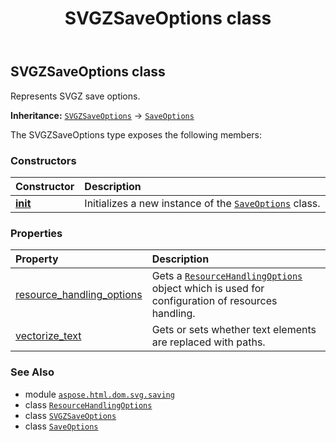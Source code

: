﻿---
title: SVGZSaveOptions class
second_title: Aspose.HTML for Python via .NET API References
description: 
type: docs
weight: 20
url: /python-net/aspose.html.dom.svg.saving/svgzsaveoptions/
is_root: false
---

## SVGZSaveOptions class

Represents SVGZ save options.



**Inheritance:** [`SVGZSaveOptions`](/html/python-net/aspose.html.dom.svg.saving/svgzsaveoptions) → 
[`SaveOptions`](/html/python-net/aspose.html.saving/saveoptions)



The SVGZSaveOptions type exposes the following members:

### Constructors
| Constructor | Description |
| :- | :- |
| [__init__](/html/python-net/aspose.html.dom.svg.saving/svgzsaveoptions/__init__/#) | Initializes a new instance of the [`SaveOptions`](/html/python-net/aspose.html.saving/saveoptions) class. |


### Properties
| Property | Description |
| :- | :- |
| [resource_handling_options](/html/python-net/aspose.html.dom.svg.saving/svgzsaveoptions/resource_handling_options) | Gets a [`ResourceHandlingOptions`](/html/python-net/aspose.html.saving/resourcehandlingoptions) object which is used for configuration of resources handling. |
| [vectorize_text](/html/python-net/aspose.html.dom.svg.saving/svgzsaveoptions/vectorize_text) | Gets or sets whether text elements are replaced with paths. |



### See Also
* module [`aspose.html.dom.svg.saving`](..)
* class [`ResourceHandlingOptions`](/html/python-net/aspose.html.saving/resourcehandlingoptions)
* class [`SVGZSaveOptions`](/html/python-net/aspose.html.dom.svg.saving/svgzsaveoptions)
* class [`SaveOptions`](/html/python-net/aspose.html.saving/saveoptions)
